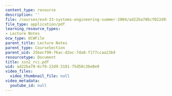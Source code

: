 ```yaml
---
content_type: resource
description: ''
file: /courses/esd-33-systems-engineering-summer-2004/ad22ba786cf022d9318175d58c36e0e9_ssn2_rci.pdf
file_type: application/pdf
learning_resource_types:
- Lecture Notes
ocw_type: OCWFile
parent_title: Lecture Notes
parent_type: CourseSection
parent_uid: 25becf99-76ac-d2ec-7da8-f177ccaa23b9
resourcetype: Document
title: ssn2_rci.pdf
uid: ad22ba78-6cf0-22d9-3181-75d58c36e0e9
video_files:
  video_thumbnail_file: null
video_metadata:
  youtube_id: null
---
```

